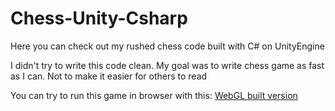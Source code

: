 # Chess-Unity-Csharp
Here you can check out my rushed chess code built with C# on UnityEngine 

I didn't try to write this code clean. My goal was to write chess game as fast as I can. Not to make it easier for others to read


You can try to run this game in browser with this: 
[WebGL built version](https://im-yuzo.itch.io/chess)
